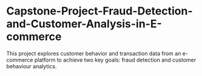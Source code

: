 # Capstone-Project-Fraud-Detection-and-Customer-Analysis-in-E-commerce
This project explores customer behavior and transaction data from an e-commerce platform to achieve two key goals: fraud detection and customer behaviour analytics.
